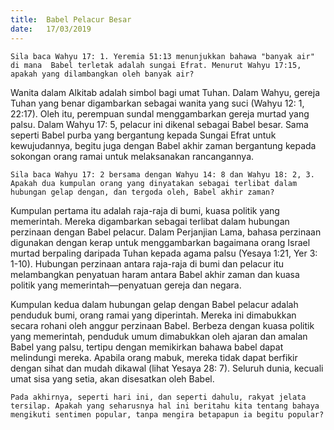 ```yaml
---
title:  Babel Pelacur Besar
date:   17/03/2019
---
```


`Sila baca Wahyu 17: 1. Yeremia 51:13 menunjukkan bahawa "banyak air" di mana  Babel terletak adalah sungai Efrat. Menurut Wahyu 17:15, apakah yang dilambangkan oleh banyak air?`

Wanita dalam Alkitab adalah simbol bagi umat Tuhan. Dalam Wahyu, gereja Tuhan yang benar digambarkan sebagai wanita yang suci (Wahyu 12: 1, 22:17). Oleh itu, perempuan sundal menggambarkan gereja murtad yang palsu. Dalam Wahyu 17: 5, pelacur ini dikenal sebagai Babel besar. Sama seperti Babel purba yang bergantung kepada Sungai Efrat untuk kewujudannya, begitu juga dengan Babel akhir zaman bergantung kepada sokongan orang ramai untuk melaksanakan rancangannya.

`Sila baca Wahyu 17: 2 bersama dengan Wahyu 14: 8 dan Wahyu 18: 2, 3. Apakah dua kumpulan orang yang dinyatakan sebagai terlibat dalam hubungan gelap dengan, dan tergoda oleh, Babel akhir zaman?`

Kumpulan pertama itu adalah raja-raja di bumi, kuasa politik yang memerintah. Mereka digambarkan sebagai terlibat dalam hubungan perzinaan dengan Babel pelacur. Dalam Perjanjian Lama, bahasa perzinaan digunakan dengan kerap untuk menggambarkan bagaimana orang Israel murtad berpaling daripada Tuhan kepada agama palsu (Yesaya 1:21, Yer 3: 1-10). Hubungan perzinaan antara raja-raja di bumi dan pelacur itu melambangkan penyatuan haram antara Babel akhir zaman dan kuasa politik yang memerintah—penyatuan gereja dan negara.

Kumpulan kedua dalam hubungan gelap dengan Babel pelacur adalah penduduk bumi, orang ramai yang diperintah. Mereka ini dimabukkan secara rohani oleh anggur perzinaan Babel. Berbeza dengan kuasa politik yang memerintah, penduduk umum dimabukkan oleh ajaran dan amalan Babel yang palsu, tertipu dengan memikirkan bahawa babel dapat melindungi mereka. Apabila orang mabuk, mereka tidak dapat berfikir dengan sihat dan mudah dikawal (lihat Yesaya 28: 7). Seluruh dunia, kecuali umat sisa yang setia, akan disesatkan oleh Babel.

`Pada akhirnya, seperti hari ini, dan seperti dahulu, rakyat jelata tersilap. Apakah yang seharusnya hal ini beritahu kita tentang bahaya mengikuti sentimen popular, tanpa mengira betapapun ia begitu popular?`